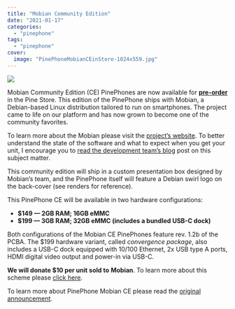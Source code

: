 ```yaml
---
title: "Mobian Community Edition"
date: "2021-01-17"
categories: 
  - "pinephone"
tags: 
  - "pinephone"
cover: 
  image: "PinePhoneMobianCEinStore-1024x559.jpg"
---
```


![](/blog/images/PinePhoneMobianCEinStore-1024x559.jpg)

Mobian Community Edition (CE) PinePhones are now available for [**pre-order**](https://pine64.com/product-category/smartphones/) in the Pine Store. This edition of the PinePhone ships with Mobian, a Debian-based Linux distribution tailored to run on smartphones. The project came to life on our platform and has now grown to become one of the community favorites.  

To learn more about the Mobian please visit the [project’s website](https://mobian-project.org/). To better understand the state of the software and what to expect when you get your unit, I encourage you to [read the development team’s blog](https://blog.mobian-project.org/posts/2021/01/15/mobian-community-edition/) post on this subject matter. 

This community edition will ship in a custom presentation box designed by Mobian’s team, and the PinePhone itself will feature a Debian swirl logo on the back-cover (see renders for reference).

This PinePhone CE will be available in two hardware configurations:

- **$149 — 2GB RAM; 16GB eMMC**
- **$199 — 3GB RAM; 32GB eMMC (includes a bundled USB-C dock)**

Both configurations of the Mobian CE PinePhones feature rev. 1.2b of the PCBA. The $199 hardware variant, called _convergence package_, also includes a USB-C dock equipped with 10/100 Ethernet, 2x USB type A ports, HDMI digital video output and power-in via USB-C.

**We will donate $10 per unit sold to** **Mobian**. To learn more about this scheme please [click here](https://www.pine64.org/2019/08/19/its-time-to-start-giving-back/).

To learn more about PinePhone Mobian CE please read the [original announcement](https://www.pine64.org/2021/01/15/january-update-happy-new-gear/).

